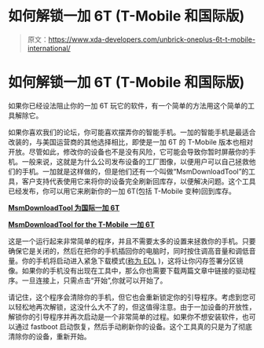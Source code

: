 # 如何解锁一加 6T (T-Mobile 和国际版)

> 原文：<https://www.xda-developers.com/unbrick-oneplus-6t-t-mobile-international/>

# 如何解锁一加 6T (T-Mobile 和国际版)

如果你已经设法阻止你的一加 6T 玩它的软件，有一个简单的方法用这个简单的工具解除它。

如果你喜欢我们的论坛，你可能喜欢摆弄你的智能手机。一加的智能手机是最适合改装的，与美国运营商的其他选择相比，即使是一加 6T 的 T-Mobile 版本也相对开放。尽管如此，修改你的设备也不是没有风险，它可能会导致你暂时屏蔽你的手机。一般来说，这就是为什么公司发布设备的工厂图像，以便用户可以自己拯救他们的手机。一加就是这样做的，但是他们还有一个叫做“MsmDownloadTool”的工具，客户支持代表使用它来将你的设备完全刷新回库存，以便解决问题。这个工具已经发布，你可以用它来刷新你的一加 6T(包括 T-Mobile 变种)回到库存。

[**MsmDownloadTool 为国际一加 6T**](https://forum.xda-developers.com/oneplus-6t/how-to/tool-6t-msmdownloadtool-v4-0-oos-9-0-5-t3867448)

[**MsmDownloadTool for the T-Mobile 一加 6T**](https://forum.xda-developers.com/oneplus-6t/how-to/tool-t-mobile-oneplus-6t-msmdownloadtool-t3868916/)

这是一个运行起来非常简单的程序，并且不需要太多的设置来拯救你的手机。只要确保它是关闭的，然后在把你的手机插回你的电脑时，同时按住调高音量和调低音量。你的手机将启动进入紧急下载模式([称为 EDL](https://www.xda-developers.com/exploit-qualcomm-edl-xiaomi-oneplus-nokia/) )，这将让你闪存签署分区镜像。如果你的手机没有出现在工具中，那么你也需要下载两篇文章中链接的驱动程序。一旦连接上，只需点击“开始”,你就可以开始了。

请记住，这个程序会清除你的手机，但它也会重新锁定你的引导程序。考虑到您可以轻松地再次解锁，这没什么大不了的，但这值得注意。由于一加设备的开放性，解锁你的引导程序并再次启动是一个非常简单的过程。如果你不想安装软件，也可以通过 fastboot 启动恢复，然后手动刷新你的设备。这个工具真的只是为了彻底清除你的设备，重新开始。